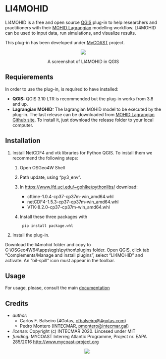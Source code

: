 # LI4MOHID

LI4MOHID is a free and open source [QGIS](https://qgis.org/) plug-in to help researchers and practitioners with their
[MOHID Lagrangian](http://www.mohid.com/pages/models/mohidlagrangian/mohid_lagrangian_home.shtml) modelling workflow. 
LI4MOHID can be used to  input data, run simulations, and visualize results. 

This plug-in has been developed under [MyCOAST](http://www.mycoast-project.org) project.

<p align="center"><img src="https://github.com/pedromontero/li4mohid/blob/README/doc/assets/li4mohid_SC.png"></p>
<p align="center">A screenshot of LI4MOHID in QGIS</p>

## Requierements

In order to use the plug-in, is required to have installed:

* **QGIS:** QGIS 3.10 LTR is recommended but the plug-in works from 3.8 and up.
* **Lagrangian MOHID:** The lagrangian MOHID model to be executed by the plug-in. The last release
can be downloaded from [MOHID Lagrangian Github site](https://github.com/Mohid-Water-Modelling-System/MOHID-Lagrangian/tags).
  To install it, just download the release folder to your local computer.
  
## Installation


1. Install NetCDF4 and vtk libraries for Python QGIS. To install them we recommend the following steps:
    1)	Open OSGeo4W Shell
    2)	Path update, using “py3_env”.
    3)	In https://www.lfd.uci.edu/~gohlke/pythonlibs/ 
download:
          
        -	cftime-1.0.4-cp37-cp37m-win_amd64.whl
        -	netCDF4-1.5.3-cp37-cp37m-win_amd64.whl
        -	VTK-8.2.0-cp37-cp37m-win_amd64.whl
    4) Install these three packages with
       
            pip install package.whl

2. Install the plug-in.

Download the li4mohid folder  and copy to C:\OSGeo4W64\apps\qgis\python\plugins folder. 
Open QGIS, click tab “Complements/Manage and install plugins”, select “LI4MOHID” and activate.
An “oil-spill” icon must appear in the toolbar.

## Usage

For usage, please, consult the main [documentation](https://github.com/pedromontero/li4mohid/blob/README/doc/MyCoast_LI4MOHID_EN.pdf) 


## Credits
* *author:*
  + Carlos F. Balseiro (4Gotas, cfbalseiro@4gotas.com)
  + Pedro Montero (INTECMAR, pmontero@intecmar.gal)
* *license:* Copyright (c) INTECMAR 2020. Lincesed under MIT
* *funding:* MYCOAST  Interreg Atlantic Programme, Project nr. EAPA 285/2016
             http://www.mycoast-project.org
  <p align="center"><img src="https://github.com/pedromontero/li4mohid/blob/README/doc/assets/MyCoast_Logo_small.png"></p>
